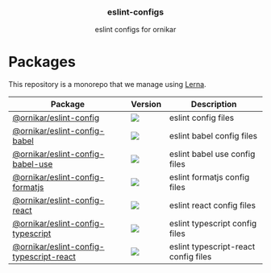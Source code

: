 <h3 align="center">
  eslint-configs
</h3>

<p align="center">
  eslint configs for ornikar
</p>

<h1>Packages</h1>

This repository is a monorepo that we manage using [Lerna](https://github.com/lerna/lerna).

| Package                                                                             | Version                                                                                                                                                                                | Description                          |
| ----------------------------------------------------------------------------------- | -------------------------------------------------------------------------------------------------------------------------------------------------------------------------------------- | ------------------------------------ |
| [@ornikar/eslint-config](/@ornikar/eslint-config)                                   | <a href="https://npmjs.org/package/@ornikar/eslint-config"><img src="https://img.shields.io/npm/v/@ornikar/eslint-config.svg?style=flat-square"></a>                                   | eslint config files                  |
| [@ornikar/eslint-config-babel](/@ornikar/eslint-config-babel)                       | <a href="https://npmjs.org/package/@ornikar/eslint-config-babel"><img src="https://img.shields.io/npm/v/@ornikar/eslint-config-babel.svg?style=flat-square"></a>                       | eslint babel config files            |
| [@ornikar/eslint-config-babel-use](/@ornikar/eslint-config-babel-use)               | <a href="https://npmjs.org/package/@ornikar/eslint-config-babel-use"><img src="https://img.shields.io/npm/v/@ornikar/eslint-config-babel-use.svg?style=flat-square"></a>               | eslint babel use config files        |
| [@ornikar/eslint-config-formatjs](/@ornikar/eslint-config-formatjs)                 | <a href="https://npmjs.org/package/@ornikar/eslint-config-formatjs"><img src="https://img.shields.io/npm/v/@ornikar/eslint-config-formatjs.svg?style=flat-square"></a>                 | eslint formatjs config files         |
| [@ornikar/eslint-config-react](/@ornikar/eslint-config-react)                       | <a href="https://npmjs.org/package/@ornikar/eslint-config-react"><img src="https://img.shields.io/npm/v/@ornikar/eslint-config-react.svg?style=flat-square"></a>                       | eslint react config files            |
| [@ornikar/eslint-config-typescript](/@ornikar/eslint-config-typescript)             | <a href="https://npmjs.org/package/@ornikar/eslint-config-typescript"><img src="https://img.shields.io/npm/v/@ornikar/eslint-config-typescript.svg?style=flat-square"></a>             | eslint typescript config files       |
| [@ornikar/eslint-config-typescript-react](/@ornikar/eslint-config-typescript-react) | <a href="https://npmjs.org/package/@ornikar/eslint-config-typescript-react"><img src="https://img.shields.io/npm/v/@ornikar/eslint-config-typescript-react.svg?style=flat-square"></a> | eslint typescript-react config files |
